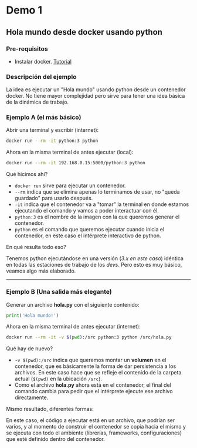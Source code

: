 # Demo 1

## Hola mundo desde docker usando python

### Pre-requisitos

* Instalar docker. [Tutorial](https://docs.docker.com/get-docker/)

### Descripción del ejemplo

La idea es ejecutar un "Hola mundo" usando python desde un contenedor docker. No tiene mayor complejidad pero sirve para tener una idea básica de la dinámica de trabajo.

### Ejemplo A (el más básico)

Abrir una terminal y escribir (internet):

~~~ bash
docker run --rm -it python:3 python
~~~

Ahora en la misma terminal de antes ejecutar (local):

~~~ bash
docker run --rm -it 192.168.0.15:5000/python:3 python
~~~

Qué hicimos ahí?

* `docker run` sirve para ejecutar un contenedor.
* `--rm` indica que se elimina apenas lo terminamos de usar, no "queda guardado" para usarlo después.
* `-it` indica que el contenedor va a "tomar" la terminal en donde estamos ejecutando el comando y vamos a poder interactuar con él.
* `python:3` es el nombre de la imagen con la que queremos generar el contenedor.
* `python` es el comando que queremos ejecutar cuando inicia el contenedor, en este caso el intérprete interactivo de python.

En qué resulta todo eso?

Tenemos python ejecutándose en una versión (_3.x en este caso_) idéntica en todas las estaciones de trabajo de los _devs_. Pero esto es muy básico, veamos algo más elaborado.

---

### Ejemplo B (Una salida más elegante)

Generar un archivo **hola.py** con el siguiente contenido:

~~~ python
print('Hola mundo!')
~~~

Ahora en la misma terminal de antes ejecutar (internet):

~~~ bash
docker run --rm -it -v $(pwd):/src python:3 python /src/hola.py
~~~

Qué hay de nuevo?

* `-v $(pwd):/src` indica que queremos montar un **volumen** en el contenedor, que es básicamente la forma de dar persistencia a los archivos. En este caso hace que se refleje el contenido de la carpeta actual (`$(pwd)` en la ubicación `/src`).
* Como el archivo **hola.py** ahora está en el contenedor, el final del comando cambia para pedir que el intérprete ejecute ese archivo directamente.

Mismo resultado, diferentes formas:

En este caso, el código a ejecutar está en un archivo, que podrían ser varios, y al momento de construir el contenedor se copia hacia el mismo y se ejecuta con todo el ambiente (librerías, frameworks, configuraciones) que esté definido dentro del contenedor.
